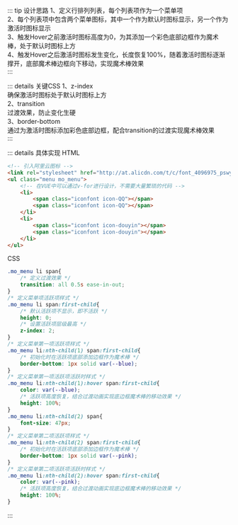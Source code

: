 ::: tip 设计思路
1、定义行排列列表，每个列表项作为一个菜单项  
2、每个列表项中包含两个菜单图标，其中一个作为默认时图标显示，另一个作为激活时图标显示  
3、触发Hover之前激活时图标高度为0，为其添加一个彩色底部边框作为魔术棒，处于默认时图标上方  
4、触发Hover之后激活时图标发生变化，长度恢复100%，随着激活时图标逐渐撑开，底部魔术棒边框向下移动，实现魔术棒效果  
:::

::: details 关键CSS
1、z-index  
确保激活时图标处于默认时图标上方  
2、transition  
过渡效果，防止变化生硬  
3、border-bottom  
通过为激活时图标添加彩色底部边框，配合transition的过渡实现魔术棒效果  
:::

::: details 具体实现
HTML
```html
<!-- 引入阿里云图标 -->
<link rel="stylesheet" href="http://at.alicdn.com/t/c/font_4096975_pswyqyk8tdo.css">
<ul class="menu mo_menu">
    <!-- 在VUE中可以通过v-for进行设计，不需要大量繁琐的代码 -->
    <li>
        <span class="iconfont icon-QQ"></span>
        <span class="iconfont icon-QQ"></span>
    </li>
    <li>
        <span class="iconfont icon-douyin"></span>
        <span class="iconfont icon-douyin"></span>
    </li>
</ul>
```
CSS
```css
.mo_menu li span{
    /* 定义过渡效果 */
    transition: all 0.5s ease-in-out;
}
/* 定义菜单项活跃项样式 */
.mo_menu li span:first-child{
    /* 默认活跃项不显示，即不活跃 */
    height: 0;
    /* 设置活跃项层级最高 */
    z-index: 2;
}
/* 定义菜单第一项活跃项样式 */
.mo_menu li:nth-child(1) span:first-child{
    /* 初始化时在活跃项底部添加边框作为魔术棒 */
    border-bottom: 1px solid var(--blue);
}
/* 定义菜单第一项活跃项活跃时样式 */
.mo_menu li:nth-child(1):hover span:first-child{
    color: var(--blue);
    /* 活跃项高度恢复，结合过渡动画实现底边框魔术棒的移动效果 */
    height: 100%;
}
.mo_menu li:nth-child(2) span{
    font-size: 47px;
}
/* 定义菜单第二项活跃项样式 */
.mo_menu li:nth-child(2) span:first-child{
    /* 初始化时在活跃项底部添加边框作为魔术棒 */
    border-bottom: 1px solid var(--pink);
}
/* 定义菜单第二项活跃项活跃时样式 */
.mo_menu li:nth-child(2):hover span:first-child{
    color: var(--pink);
    /* 活跃项高度恢复，结合过渡动画实现底边框魔术棒的移动效果 */
    height: 100%;
}
```
:::